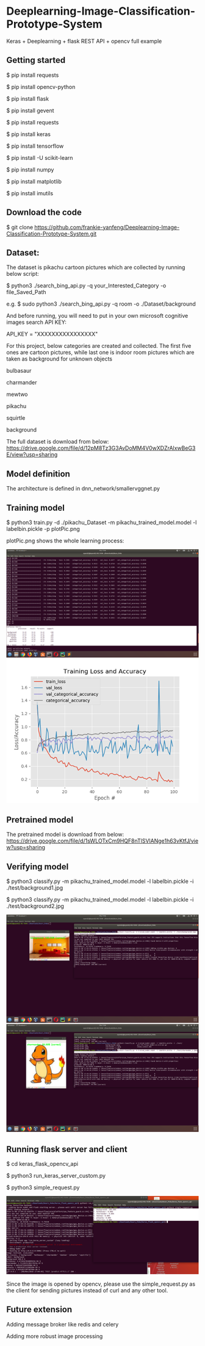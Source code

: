 # Deeplearning-Image-Classification-Prototype-System

Keras + Deeplearning + flask REST API + opencv full example

## Getting started
$ pip install requests

$ pip install opencv-python

$ pip install flask  

$ pip install gevent

$ pip install requests

$ pip install keras

$ pip install tensorflow

$ pip install -U scikit-learn

$ pip install numpy

$ pip install matplotlib

$ pip install imutils

## Download the code
$ git clone https://github.com/frankie-yanfeng/Deeplearning-Image-Classification-Prototype-System.git

## Dataset:
The dataset is pikachu cartoon pictures which are collected by running below script:

$ python3 ./search_bing_api.py -q your_Interested_Category -o file_Saved_Path

e.g.
$ sudo python3 ./search_bing_api.py -q room -o ./Dataset/background

And before running, you will need to put in your own microsoft cognitive images search API KEY:

API_KEY = "XXXXXXXXXXXXXXXX"

For this project, below categories are created and collected. The first five ones are cartoon pictures,
while last one is indoor room pictures which are taken as background for unknown objects 

bulbasaur

charmander

mewtwo

pikachu

squirtle

background

The full dataset is download from below:
https://drive.google.com/file/d/12pM8Tz3G3AvDoMM4V0wXDZrAlxwBeG3E/view?usp=sharing

## Model definition
The architecture is defined in dnn_network/smallervggnet.py

## Training model
$ python3 train.py -d ./pikachu_Dataset -m pikachu_trained_model.model -l labelbin.pickle -p plotPic.png

plotPic.png shows the whole learning process:

![learning Result](Result1.png)
![learning Curve](plotPic.png)

## Pretrained model
The pretrained model is download from below:
https://drive.google.com/file/d/1sWLOTxCm9HQF8nTlSVlANge1h63vKtfJ/view?usp=sharing

## Verifying model
$ python3 classify.py -m pikachu_trained_model.model -l labelbin.pickle -i ./test/background1.jpg

$ python3 classify.py -m pikachu_trained_model.model -l labelbin.pickle -i ./test/background2.jpg

![classificationResult Curve](classificationResult.png)
![learningclassificationResult1Curve](classificationResult1.png)


## Running flask server and client
$ cd keras_flask_opencv_api

$ python3 run_keras_server_custom.py

$ python3 simple_request.py

![Result](Result.png)

Since the image is opened by opencv, please use the simple_request.py as the client for sending pictures instead of curl and any other tool.

## Future extension
Adding message broker like redis and celery

Adding more robust image processing
